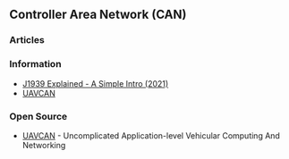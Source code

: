 ## Controller Area Network (CAN)


### Articles



### Information
- [J1939 Explained - A Simple Intro (2021)](https://www.csselectronics.com/screen/page/simple-intro-j1939-explained)
- [UAVCAN](https://uavcan.org/)


### Open Source
- [UAVCAN](https://github.com/UAVCAN) - Uncomplicated Application-level Vehicular Computing And Networking




